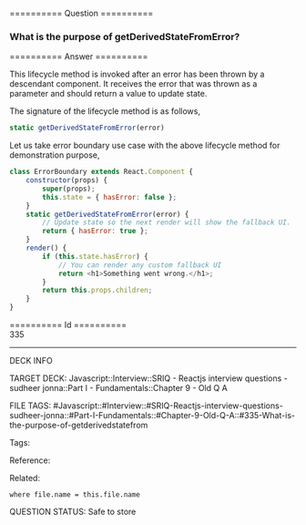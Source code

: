 ========== Question ==========  

### What is the purpose of getDerivedStateFromError?  

========== Answer ==========  

This lifecycle method is invoked after an error has been thrown by a descendant component. It receives the error that was thrown as a parameter and should return a value to update state.

The signature of the lifecycle method is as follows,

```javascript
static getDerivedStateFromError(error)
```

Let us take error boundary use case with the above lifecycle method for demonstration purpose,

```javascript
class ErrorBoundary extends React.Component {
    constructor(props) {
        super(props);
        this.state = { hasError: false };
    }
    static getDerivedStateFromError(error) {
        // Update state so the next render will show the fallback UI.
        return { hasError: true };
    }
    render() {
        if (this.state.hasError) {
            // You can render any custom fallback UI
            return <h1>Something went wrong.</h1>;
        }
        return this.props.children;
    }
}
```

========== Id ==========  
335

---

DECK INFO

TARGET DECK: Javascript::Interview::SRIQ - Reactjs interview questions - sudheer jonna::Part I - Fundamentals::Chapter 9 - Old Q A

FILE TAGS: #Javascript::#Interview::#SRIQ-Reactjs-interview-questions-sudheer-jonna::#Part-I-Fundamentals::#Chapter-9-Old-Q-A::#335-What-is-the-purpose-of-getderivedstatefrom

Tags:

Reference:

Related:

```dataview
where file.name = this.file.name
```
QUESTION STATUS: Safe to store
